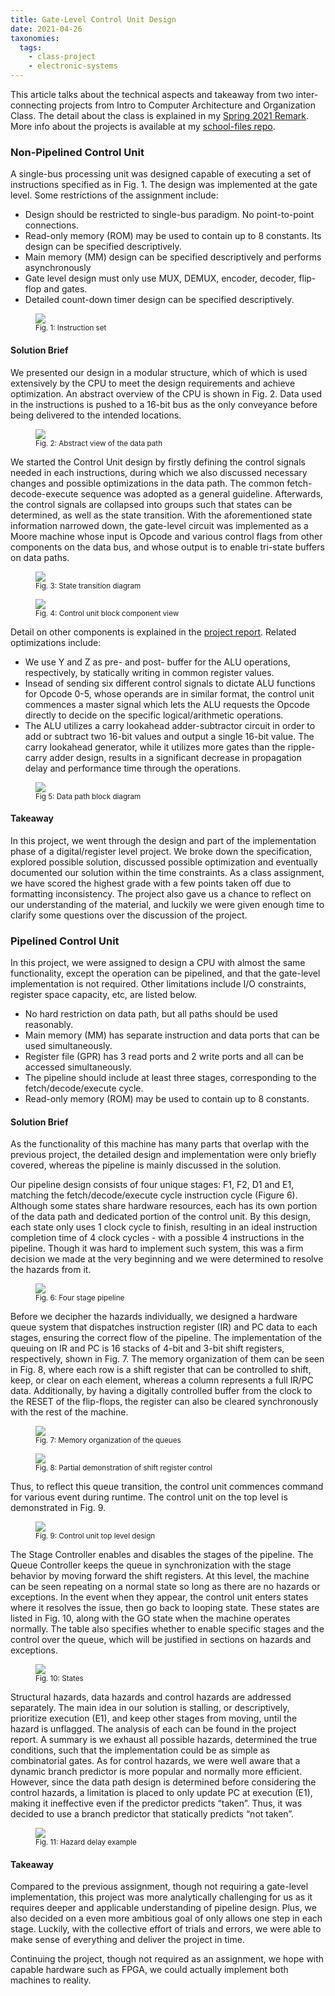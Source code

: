 ```yaml
---
title: Gate-Level Control Unit Design
date: 2021-04-26
taxonomies:
  tags:
    - class-project
    - electronic-systems
---
```


This article talks about the technical aspects and takeaway from two
inter-connecting projects from Intro to Computer Architecture and Organization
Class. The detail about the class is explained in my [Spring 2021
Remark](../Discussion/spring-2021.md). More info about the projects is available
at my [school-files
repo](https://github.com/liu2g/school-files/tree/main/spring2021-comp-org).

### Non-Pipelined Control Unit

A single-bus processing unit was designed capable of executing a set of
instructions specified as in Fig. 1. The design was implemented at the gate
level. Some restrictions of the assignment include:

- Design should be restricted to single-bus paradigm. No point-to-point connections.
- Read-only memory (ROM) may be used to contain up to 8 constants. Its design
  can be specified descriptively.
- Main memory (MM) design can be specified descriptively and performs asynchronously
- Gate level design must only use MUX, DEMUX, encoder, decoder, flip-flop and gates.
- Detailed count-down timer design can be specified descriptively.

<figure>
  <img src="instr-table.png"/>
  <figcaption> <small> Fig. 1: Instruction set </small> </figcaption>
</figure>

#### Solution Brief

We presented our design in a modular structure, which of which is used
extensively by the CPU to meet the design requirements and achieve optimization.
An abstract overview of the CPU is shown in Fig. 2. Data used in the
instructions is pushed to a 16-bit bus as the only conveyance before being
delivered to the intended locations.

<figure>
  <img src="data-path.png"/>
  <figcaption> <small> Fig. 2: Abstract view of the data path </small> </figcaption>
</figure>

We started the Control Unit design by firstly defining the control signals
needed in each instructions, during which we also discussed necessary changes
and possible optimizations in the data path. The common fetch-decode-execute
sequence was adopted as a general guideline. Afterwards, the control signals are
collapsed into groups such that states can be determined, as well as the state
transition. With the aforementioned state information narrowed down, the
gate-level circuit was implemented as a Moore machine whose input is Opcode and
various control flags from other components on the data bus, and whose output is
to enable tri-state buffers on data paths.

<figure>
  <img src="state-trans.png"/>
  <figcaption> <small> Fig. 3: State transition diagram </small> </figcaption>
</figure>

<figure>
  <img src="control-unit.png"/>
  <figcaption> <small> Fig. 4: Control unit block component view </small> </figcaption>
</figure>

Detail on other components is explained in the [project report](https://github.com/liu2g/school-files/tree/main/fall2021-comp-org/project-3-report.pdf). Related optimizations include:

- We use Y and Z as pre- and post- buffer for the ALU operations, respectively,
  by statically writing in common register values.
- Insead of sending six different control signals to dictate ALU functions for
  Opcode 0-5, whose operands are in similar format, the control unit commences a
  master signal which lets the ALU requests the Opcode directly to decide on the
  specific logical/arithmetic operations.
- The ALU utilizes a carry lookahead adder-subtractor circuit in order to add or
  subtract two 16-bit values and output a single 16-bit value. The carry
  lookahead generator, while it utilizes more gates than the ripple-carry adder
  design, results in a significant decrease in propagation delay and performance
  time through the operations.

<figure>
  <img src="data-path-block.png"/>
  <figcaption> <small> Fig 5: Data path block diagram </small> </figcaption>
</figure>

#### Takeaway

In this project, we went through the design and part of the implementation phase
of a digital/register level project. We broke down the specification, explored
possible solution, discussed possible optimization and eventually documented our
solution within the time constraints. As a class assignment, we have scored the
highest grade with a few points taken off due to formatting inconsistency. The
project also gave us a chance to reflect on our understanding of the material,
and luckily we were given enough time to clarify some questions over the
discussion of the project.

### Pipelined Control Unit

In this project, we were assigned to design a CPU with almost the same
functionality, except the operation can be pipelined, and that the gate-level
implementation is not required. Other limitations include I/O constraints,
register space capacity, etc, are listed below.

- No hard restriction on data path, but all paths should be used reasonably.
- Main memory (MM) has separate instruction and data ports that can be used
  simultaneously.
- Register file (GPR) has 3 read ports and 2 write ports and all can be accessed
  simultaneously.
- The pipeline should include at least three stages, corresponding to the
  fetch/decode/execute cycle.
- Read-only memory (ROM) may be used to contain up to 8 constants.

#### Solution Brief

As the functionality of this machine has many parts that overlap with the
previous project, the detailed design and implementation were only briefly
covered, whereas the pipeline is mainly discussed in the solution.

Our pipeline design consists of four unique stages: F1, F2, D1 and E1, matching
the fetch/decode/execute cycle instruction cycle (Figure 6). Although some
states share hardware resources, each has its own portion of the data path and
dedicated portion of the control unit. By this design, each state only uses 1
clock cycle to finish, resulting in an ideal instruction completion time of 4
clock cycles - with a possible 4 instructions in the pipeline. Though it was
hard to implement such system, this was a firm decision we made at the very
beginning and we were determined to resolve the hazards from it.

<figure>
  <img src="pipeline-timing.png"/>
  <figcaption> <small> Fig. 6: Four stage pipeline </small> </figcaption>
</figure>

Before we decipher the hazards individually, we designed a hardware queue system
that dispatches instruction register (IR) and PC data to each stages, ensuring
the correct flow of the pipeline. The implementation of the queuing on IR and PC
is 16 stacks of 4-bit and 3-bit shift registers, respectively, shown in Fig. 7.
The memory organization of them can be seen in Fig. 8, where each row is a shift
register that can be controlled to shift, keep, or clear on each element,
whereas a column represents a full IR/PC data. Additionally, by having a
digitally controlled buffer from the clock to the RESET of the flip-flops, the
register can also be cleared synchronously with the rest of the machine.

<figure>
  <img src="q-mem-org.png"/>
  <figcaption> <small> Fig. 7: Memory organization of the queues </small> </figcaption>
</figure>

<figure>
  <img src="shift-reg.png"/>
  <figcaption> <small> Fig. 8: Partial demonstration of shift register control </small> </figcaption>
</figure>

Thus, to reflect this queue transition, the control unit commences command for
various event during runtime. The control unit on the top level is demonstrated
in Fig. 9.

<figure>
  <img src="pipeline-control-unit.png"/>
  <figcaption> <small> Fig. 9: Control unit top level design </small> </figcaption>
</figure>

The Stage Controller enables and disables the stages of the pipeline. The Queue
Controller keeps the queue in synchronization with the stage behavior by moving
forward the shift registers. At this level, the machine can be seen repeating on
a normal state so long as there are no hazards or exceptions. In the event when
they appear, the control unit enters states where it resolves the issue, then go
back to looping state. These states are listed in Fig. 10, along with the GO
state when the machine operates normally. The table also specifies whether to
enable specific stages and the control over the queue, which will be justified
in sections on hazards and exceptions.

<figure>
  <img src="pipeline-states.png"/>
  <figcaption> <small> Fig. 10: States </small> </figcaption>
</figure>

Structural hazards, data hazards and control hazards are addressed separately.
The main idea in our solution is stalling, or descriptively, prioritize
execution (E1), and keep other stages from moving, until the hazard is
unflagged. The analysis of each can be found in the project report. A summary is
we exhaust all possible hazards, determined the true conditions, such that the
implementation could be as simple as combinatorial gates. As for control
hazards, we were well aware that a dynamic branch predictor is more popular and
normally more efficient. However, since the data path design is determined
before considering the control hazards, a limitation is placed to only update PC
at execution (E1), making it ineffective even if the predictor predicts “taken”.
Thus, it was decided to use a branch predictor that statically predicts “not
taken”.

<figure>
  <img src="hazard-timing.png"/>
  <figcaption> <small> Fig. 11: Hazard delay example </small> </figcaption>
</figure>

#### Takeaway

Compared to the previous assignment, though not requiring a gate-level
implementation, this project was more analytically challenging for us as it
requires deeper and applicable understanding of pipeline design. Plus, we also
decided on a even more ambitious goal of only allows one step in each stage.
Luckily, with the collective effort of trials and errors, we were able to make
sense of everything and deliver the project in time.

Continuing the project, though not required as an assignment, we hope with
capable hardware such as FPGA, we could actually implement both machines to
reality.